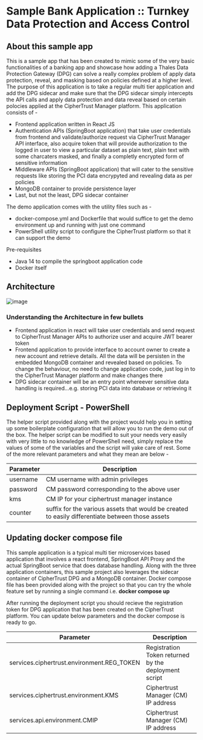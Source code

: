 # Sample Bank Application :: Turnkey Data Protection and Access Control

## About this sample app
This is a sample app that has been created to mimic some of the very basic functionalities of a banking app and showcase how adding a Thales Data Protection Gateway (DPG) can solve a really complex problem of apply data protection, reveal, and masking based on policies defined at a higher level. The purpose of this application is to take a regular multi tier application and add the DPG sidecar and make sure that the DPG sidecar simply intercepts the API calls and apply data protection and data reveal based on certain polocies applied at the CipherTrust Manager platform.
This application consists of -
* Frontend application written in React JS
* Authentication APIs (SpringBoot application) that take user credentials from frontend and validate/authorize request via CipherTrust Manager API interface, also acquire token that will provide authorization to the logged in user to view a particular dataset as plain text, plain text with some charcaters masked, and finally a completly encrypted form of sensitive information
* Middleware APIs (SpringBoot application) that will cater to the sensitive requests like storing the PCI data encrypyted and revealing data as per policies
* MongoDB container to provide persistence layer
* Last, but not the least, DPG sidecar container

The demo application comes with the utility files such as -
* docker-compose.yml and Dockerfile that would suffice to get the demo environment up and running with just one command
* PowerShell utility script to configure the CipherTrust platform so that it can support the demo

Pre-requisites
* Java 14 to compile the springboot application code
* Docker itself

## Architecture
![image](https://user-images.githubusercontent.com/111074839/188156345-ecc4a1f8-5f19-4b4a-b951-fe7af6ad3b54.png)

### Understanding the Architecture in few bullets
* Frontend application in react will take user credentials and send request to CipherTrust Manager APIs to authorize user and acquire JWT bearer token
* Frontend application to provide interface to account owner to create a new account and retrieve details. All the data will be persisten in the embedded MongoDB container and revealed based on policies. To change the behaviour, no need to change application code, just log in to the CipherTrust Manager platform and make changes there
* DPG sidecar container will be an entry point whereever sensitive data handling is required...e.g. storing PCI data into database or retrieving it

## Deployment Script - PowerShell
The helper script provided along with the project would help you in setting up some boilerplate configuration that will allow you to run the demo out of the box.
The helper script can be modified to suit your needs very easily with very little to no knowledge of PowerShell need, simply replace the values of some of the variables and the script will yake care of rest. Some of the more relevant parameters and what they mean are below -

Parameter | Description
--- | ---
username | CM username with admin privileges
password | CM password corresponding to the above user
kms | CM IP for your ciphertrust manager instance
counter | suffix for the various assets that would be created to easily differentiate between those assets

## Updating docker compose file
This sample application is a typical multi tier microservices based application that involves a react frontend, SpringBoot API Proxy and the actual SpringBoot service that does database handling. Along with the three application containers, this sample project also leverages the sidecar container of CipherTrust DPG and a MongoDB container.
Docker compose file has been provided along with the project so that you can try the whole feature set by running a single command i.e. **docker compose up** 

After running the deployment script you should recieve the registration token for DPG application that has been created on the CipherTrust platform.
You can update below parameters and the docker compose is ready to go.

Parameter | Description
--- | ---
services.ciphertrust.environment.REG_TOKEN | Registration Token returned by the deployment script
services.ciphertrust.environment.KMS | Ciphertrust Manager (CM) IP address
services.api.environment.CMIP | Ciphertrust Manager (CM) IP address
